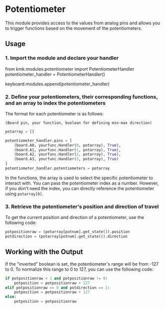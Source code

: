 # Potentiometer

This module provides access to the values from analog pins and allows you to trigger functions based on the movement of the potentiometers.
## Usage
### 1. Import the module and declare your handler

from kmk.modules.potentiometer import PotentiometerHandler
potentiometer_handler = PotentiometerHandler()

keyboard.modules.append(potentiometer_handler)

### 2. Define your potentiometers, their corresponding functions, and an array to index the potentiometers

The format for each potentiometer is as follows:

    (Board pin, your function, boolean for defining min-max direction)

```python
potarray = []

potentiometer_handler.pins = [
    (board.A0, yourfunc.Handler(0, potarray), True),
    (board.A1, yourfunc.Handler(1, potarray), True),
    (board.A2, yourfunc.Handler(2, potarray), True),
    (board.A3, yourfunc.Handler(3, potarray), True)
]
potentiometer_handler.potentiometers = potarray
```

In the functions, the array is used to select the specific potentiometer to interact with. You can pass the potentiometer index as a number. However, if you don't need the index, you can directly reference the potentiometer using ```potarray[0]```.

### 3. Retrieve the potentiometer's position and direction of travel

To get the current position and direction of a potentiometer, use the following code:
```python
potpositionraw = (potarray[potnum].get_state()).position
potdirection = (potarray[potnum].get_state()).direction
```

## Working with the Output

If the "inverted" boolean is set, the potentiometer's range will be from -127 to 0. To normalize this range to 0 to 127, you can use the following code:

```python
if potpositionraw < 1 and potpositionraw != 0:
    potposition = potpositionraw + 127
elif potpositionraw == 0 and potdirection == 1:
    potposition = potpositionraw + 127
else:
    potposition = potpositionraw
```
